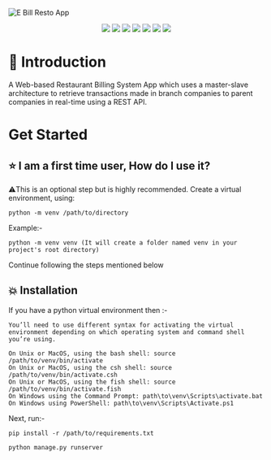 ![E Bill Resto App](media/EBillResto.gif)

<p align="center">
<img src="https://img.shields.io/badge/Windows-0078D6?style=for-the-badge&logo=windows&logoColor=white" />
<img src="https://img.shields.io/badge/Windows-0078D6?style=for-the-badge&logo=windows&logoColor=white" />
<img src="https://img.shields.io/badge/Linux-FCC624?style=for-the-badge&logo=linux&logoColor=black" />
<img src="https://img.shields.io/badge/DJANGO-REST-ff1709?style=for-the-badge&logo=django&logoColor=white&color=ff1709&labelColor=gray" />
<img src="https://img.shields.io/badge/JavaScript-323330?style=for-the-badge&logo=javascript&logoColor=F7DF1E" />
<img src="https://img.shields.io/badge/HTML5-E34F26?style=for-the-badge&logo=html5&logoColor=white" />
<img src="https://img.shields.io/badge/CSS3-1572B6?style=for-the-badge&logo=css3&logoColor=white" />
</p>

# 📌 Introduction

A Web-based Restaurant Billing System App which uses a master-slave architecture to retrieve transactions made in branch companies to parent companies in real-time using a REST API.

# Get Started

## ⭐ I am a first time user, How do I use it?

:warning:This is an optional step but is highly recommended. Create a virtual environment, using:

```
python -m venv /path/to/directory
```

Example:-

```
python -m venv venv (It will create a folder named venv in your project's root directory)
```

Continue following the steps mentioned below

## 💥 Installation

If you have a python virtual environment then :-

```
You’ll need to use different syntax for activating the virtual environment depending on which operating system and command shell you’re using.

On Unix or MacOS, using the bash shell: source /path/to/venv/bin/activate
On Unix or MacOS, using the csh shell: source /path/to/venv/bin/activate.csh
On Unix or MacOS, using the fish shell: source /path/to/venv/bin/activate.fish
On Windows using the Command Prompt: path\to\venv\Scripts\activate.bat
On Windows using PowerShell: path\to\venv\Scripts\Activate.ps1
```

Next, run:-

```
pip install -r /path/to/requirements.txt

python manage.py runserver
```
    
